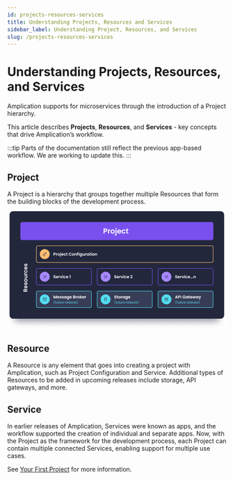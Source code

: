 ```yaml
---
id: projects-resources-services
title: Understanding Projects, Resources and Services
sidebar_label: Understanding Project, Resources, and Services
slug: /projects-resources-services
---
```

# Understanding Projects, Resources, and Services

Amplication supports for microservices through the introduction of a Project hierarchy.

This article describes **Projects**, **Resources**, and **Services** -  key concepts that drive Amplication’s workflow. 

:::tip 
Parts of the documentation still reflect the previous app-based workflow. We are working to update this.
::: 


## Project
A Project is a hierarchy that groups together multiple Resources that form the building blocks of the development process.


![](./assets/project-structure.png)

## Resource
A Resource is any element that goes into creating a project with Amplication, such as Project Configuration and Service.
Additional types of Resources to be added in upcoming releases include storage, API gateways, and more.



## Service

In earlier releases of Amplication, Services were known as apps, and the workflow supported the creation of individual and separate apps. Now, with the Project as the framework for the development process, each Project can contain multiple connected Services, enabling support for multiple use cases.



See [Your First Project](/first-app/) for more information. 
